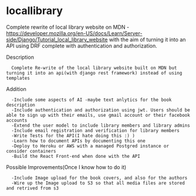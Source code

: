 # locallibrary
Complete rewrite of local library website on MDN - https://developer.mozilla.org/en-US/docs/Learn/Server-side/Django/Tutorial_local_library_website with the aim of turning it into an API using DRF complete with authentication and authorization.


Description

      Complete Re-write of the local library website built on MDN but turning it into an api(with django rest framework) instead of using templates

Addition

      -Include some aspects of AI -maybe text anlytics for the book description
      -Include authentication and authorization using jwt. Users should be able to sign up with their emails, use gmail account or their facebook accounts 
      -Extend the user model to include library members and library admins
      -Include email registration and verification for library members
      -Write Tests for the API(I hate doing this :) )
      -Learn how to document APIs by documenting this one
      -Deploy to Heroku or AWS with a managed Postgred instance or consider containers
      -Build the React Front-end when done with the API
      
Possible Improvements(Once I know how to do it)


      -Include Image upload for the book covers, and also for the authors
      -Wire up the Image upload to S3 so that all media files are stored and retrived from s3
